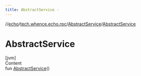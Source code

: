 ```yaml
---
title: AbstractService -
---
```

//[echo](../../index.md)/[tech.whence.echo.rpc](../index.md)/[AbstractService](index.md)/[AbstractService](-abstract-service.md)



# AbstractService  
[jvm]  
Content  
fun [AbstractService](-abstract-service.md)()  



